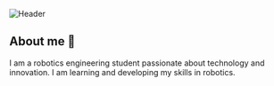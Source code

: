 ![Header](https://github.com/user-attachments/assets/4f6cc9f4-5000-46d9-8040-a84caa099d3e)

## About me :rocket:
I am a robotics engineering student passionate about technology and innovation. I am learning and developing my skills in robotics.

<!--

- 🔭 I’m currently working on ...
- 🌱 I’m currently learning ...

- 👯 I’m looking to collaborate on ...
- 🤔 I’m looking for help with ...

- 📫 How to reach me: ...
- ⚡ Fun fact: ...
-->
